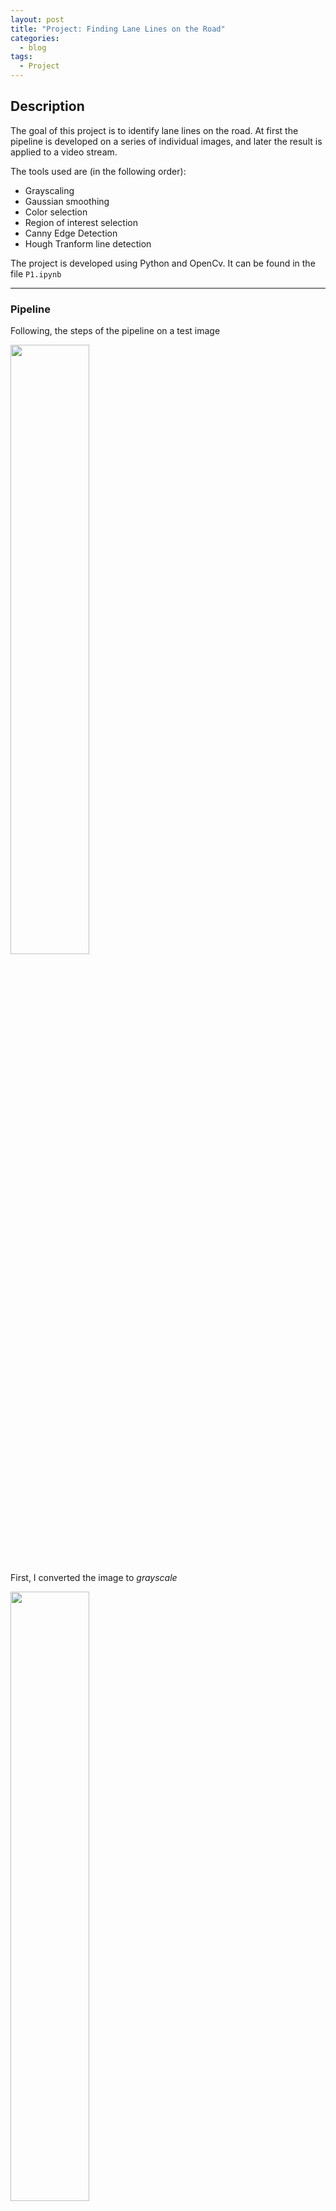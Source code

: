 ```yaml
---
layout: post
title: "Project: Finding Lane Lines on the Road"
categories:
  - blog
tags:
  - Project
---
```


## Description

The goal of this project is to identify lane lines on the road. At first the pipeline is developed on a series of individual images, and later the result is applied to a video stream.

The tools used are (in the following order):
* Grayscaling
* Gaussian smoothing
* Color selection
* Region of interest selection
* Canny Edge Detection
* Hough Tranform line detection

The project is developed using Python and OpenCv. It can be found in the file `P1.ipynb`

---

### Pipeline

Following, the steps of the pipeline on a test image

<img src="https://github.com/IacopomC/CarND-LaneLines-P1/blob/master/test_images/solidWhiteCurve.jpg" width="50%">

First, I converted the image to *grayscale*

<img src="./pipeline_images/grayscale.jpg" width="50%">

Then I applied the *Gaussian Smoothing* filter using a kernel size of 5 to get rid of noise

<img src="./pipeline_images/blur_gray.jpg" width="50%">

After that, I used *Color Selection* to highlight the lane lines only

<img src="./pipeline_images/highlighted_img.jpg" width="50%">

The *Canny Edge Operator* with a low threshold of 50 and  high threshold of 150 helped me detect edges

<img src="./pipeline_images/edges.jpg" width="50%">

And through the use of a *Trapezoidal Mask* I isolated only the lane lines

<img src="./pipeline_images/masked_img.jpg" width="50%">

Following, I used a *Hough Transform* to detect the lines with parameters:
* rho = 1
* theta = pi/180
* threshold = 30 *minimum number of votes (intersections in Hough grid cell)*
* min_line_len = 40 *minimum number of pixels making up a line*
* max_line_gap = 100 *maximum gap in pixels between connectable line segments*

<img src="./pipeline_images/line_image.jpg" width="50%">

To draw a single line on the left and right lanes, I modified the *draw_lines()* function by separating line segments by their slope to decide which segments are part of the left line vs. the right line. During this process, I selected only those lines whose angle fell between 20 and 45 degrees, ignoring possible horizontal and vertical segments that could alter the average.

```python
for line in lines:
  for x1, y1, x2, y2 in line:
    slope = ((y2-y1)/(x2-x1))

    # calculate angle to get rid of possible horizontal and vertical lines
    angle = np.arctan2(y2 - y1, x2 - x1) * 180. / np.pi
    if (angle > 20 and angle < 45) or (angle > -45 and angle < -20):
      intercept = y1 - slope * x1
      if slope > 0:
        left_slope.append(slope)
        left_intercept.append(intercept)
      else:
        right_slope.append(slope)
        right_intercept.append(intercept)
```

Then, I averaged the position of each of the lines and extrapolated to the top and bottom of the lane.

```python
avg_left_slope = np.mean(left_slope)
avg_left_intercept = np.mean(left_intercept)

avg_right_slope = np.mean(right_slope)
avg_right_intercept = np.mean(right_intercept)

ytop = ytop
xtop_left = np.round((ytop - avg_left_intercept)/avg_left_slope).astype(int)
xtop_right = np.round((ytop - avg_right_intercept)/avg_right_slope).astype(int)

ybottom = img.shape[1]
xbottom_left = np.round((ybottom - avg_left_intercept)/avg_left_slope).astype(int)
xbottom_right = np.round((ybottom - avg_right_intercept)/avg_right_slope).astype(int)

```

<img src="./pipeline_images/final_output.jpg" width="50%">

Finally, I applied the same pipeline to 3 different video streams included in the folder ```test_video_output```

---
### Shortcomings with current pipeline


Potential shortcomings would occur with changing in lighting, presence of shadows and imperfections in the asphalt of the roads

---

### Possible improvements

A possible improvement would be to predict the most probable area where the lines will be based on the previous frame rather than recomputing the whole pipeline for each frame.

Another potential improvement could be to use a smoothing method to get rid of the flickering effect of the lines between one frame and another
